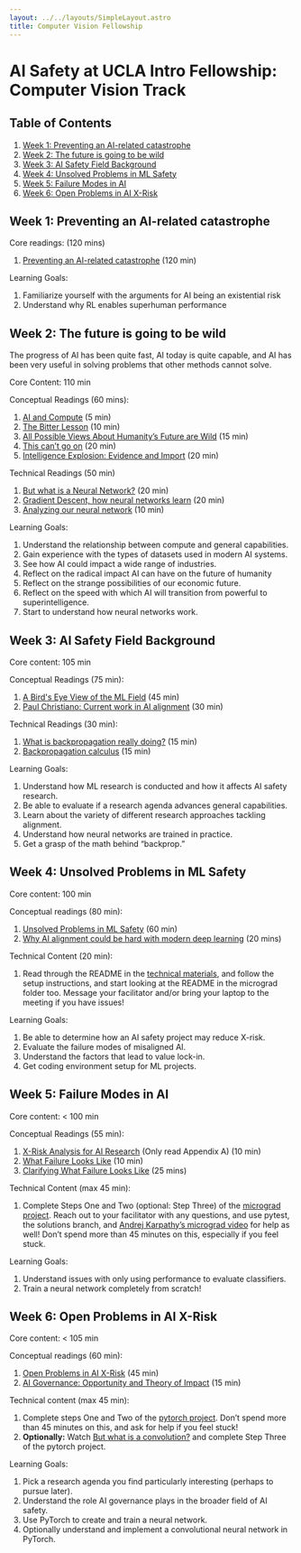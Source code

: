 ```yaml
---
layout: ../../layouts/SimpleLayout.astro
title: Computer Vision Fellowship
---
```


# AI Safety at UCLA Intro Fellowship: Computer Vision Track

## Table of Contents

1. [Week 1: Preventing an AI-related catastrophe](#week-1-preventing-an-ai-related-catastrophe)
2. [Week 2: The future is going to be wild](#week-2-the-future-is-going-to-be-wild)
3. [Week 3: AI Safety Field Background](#week-3-ai-safety-field-background)
4. [Week 4: Unsolved Problems in ML Safety](#week-4-unsolved-problems-in-ml-safety)
5. [Week 5: Failure Modes in AI](#week-5-failure-modes-in-ai)
6. [Week 6: Open Problems in AI X-Risk](#week-6-open-problems-in-ai-x-risk)

## Week 1: Preventing an AI-related catastrophe

Core readings: (120 mins)

1. [Preventing an AI-related catastrophe](https://80000hours.org/problem-profiles/artificial-intelligence/#top) (120 min)

Learning Goals:

1. Familiarize yourself with the arguments for AI being an existential risk
2. Understand why RL enables superhuman performance

## Week 2: The future is going to be wild

The progress of AI has been quite fast, AI today is quite capable, and AI has been very useful in solving problems that other methods cannot solve.

Core Content: 110 min

Conceptual Readings (60 mins):

1. [AI and Compute](https://openai.com/blog/ai-and-compute/) (5 min)
2. [The Bitter Lesson](http://www.incompleteideas.net/IncIdeas/BitterLesson.html) (10 min)
3. [All Possible Views About Humanity’s Future are Wild](https://www.cold-takes.com/all-possible-views-about-humanitys-future-are-wild/) (15 min)
4. [This can’t go on](https://www.cold-takes.com/this-cant-go-on/) (20 min)
5. [Intelligence Explosion: Evidence and Import](https://drive.google.com/file/d/1QxMuScnYvyq-XmxYeqBRHKz7cZoOosHr/view) (20 min)

Technical Readings (50 min)

1. [But what is a Neural Network?](https://www.3blue1brown.com/lessons/neural-networks) (20 min)
2. [Gradient Descent, how neural networks learn](https://www.3blue1brown.com/lessons/gradient-descent) (20 min)
3. [Analyzing our neural network](https://www.3blue1brown.com/lessons/neural-network-analysis) (10 min)

Learning Goals:

1. Understand the relationship between compute and general capabilities.
2. Gain experience with the types of datasets used in modern AI systems.
3. See how AI could impact a wide range of industries.
4. Reflect on the radical impact AI can have on the future of humanity
5. Reflect on the strange possibilities of our economic future.
6. Reflect on the speed with which AI will transition from powerful to superintelligence.
7. Start to understand how neural networks work.

## Week 3: AI Safety Field Background

Core content: 105 min

Conceptual Readings (75 min):

1. [A Bird's Eye View of the ML Field](https://www.alignmentforum.org/s/FaEBwhhe3otzYKGQt/p/AtfQFj8umeyBBkkxa) (45 min)
2. [Paul Christiano: Current work in AI alignment](https://forum.effectivealtruism.org/posts/63stBTw3WAW6k45dY/paul-christiano-current-work-in-ai-alignment) (30 min)

Technical Readings (30 min):

1. [What is backpropagation really doing?](https://www.3blue1brown.com/lessons/backpropagation) (15 min)
2. [Backpropagation calculus](https://www.3blue1brown.com/lessons/backpropagation-calculus) (15 min)

Learning Goals:

1. Understand how ML research is conducted and how it affects AI safety research.
2. Be able to evaluate if a research agenda advances general capabilities.
3. Learn about the variety of different research approaches tackling alignment.
4. Understand how neural networks are trained in practice.
5. Get a grasp of the math behind “backprop.”

## Week 4: Unsolved Problems in ML Safety

Core content: 100 min

Conceptual readings (80 min):

1. [Unsolved Problems in ML Safety](https://arxiv.org/pdf/2109.13916.pdf) (60 min)
2. [Why AI alignment could be hard with modern deep learning](https://www.cold-takes.com/why-ai-alignment-could-be-hard-with-modern-deep-learning/) (20 mins)

Technical Content (20 min):

1. Read through the README in the [technical materials](https://github.com/ais-ucla/cv-fellowship), and follow the setup instructions, and start looking at the README in the micrograd folder too. Message your facilitator and/or bring your laptop to the meeting if you have issues!

Learning Goals:

1. Be able to determine how an AI safety project may reduce X-risk.
2. Evaluate the failure modes of misaligned AI.
3. Understand the factors that lead to value lock-in.
4. Get coding environment setup for ML projects.

## Week 5: Failure Modes in AI

Core content: < 100 min

Conceptual Readings (55 min):

1. [X-Risk Analysis for AI Research](https://arxiv.org/pdf/2206.05862) (Only read Appendix A) (10 min)
2. [What Failure Looks Like](https://www.alignmentforum.org/posts/HBxe6wdjxK239zajf/what-failure-looks-like) (10 min)
3. [Clarifying What Failure Looks Like](https://www.lesswrong.com/posts/v6Q7T335KCMxujhZu/clarifying-what-failure-looks-like-part-1) (25 mins)

Technical Content (max 45 min):

1. Complete Steps One and Two (optional: Step Three) of the [micrograd project](https://github.com/AIS-UCLA/cv-fellowship/tree/master/micrograd). Reach out to your facilitator with any questions, and use pytest, the solutions branch, and [Andrej Karpathy’s micrograd video](https://youtu.be/VMj-3S1tku0?si=hmx_3_ExUxo83QNY) for help as well! Don’t spend more than 45 minutes on this, especially if you feel stuck.

Learning Goals:

1. Understand issues with only using performance to evaluate classifiers.
2. Train a neural network completely from scratch!

## Week 6: Open Problems in AI X-Risk

Core content: < 105 min

Conceptual readings (60 min):

1. [Open Problems in AI X-Risk](https://www.alignmentforum.org/s/FaEBwhhe3otzYKGQt/p/5HtDzRAk7ePWsiL2L) (45 min)
2. [AI Governance: Opportunity and Theory of Impact](https://forum.effectivealtruism.org/posts/42reWndoTEhFqu6T8/ai-governance-opportunity-and-theory-of-impact) (15 min)

Technical content (max 45 min):

1. Complete steps One and Two of the [pytorch project](https://github.com/AIS-UCLA/cv-fellowship/tree/master/pytorch). Don’t spend more than 45 minutes on this, and ask for help if you feel stuck!
2. **Optionally:** Watch [But what is a convolution?](https://youtu.be/KuXjwB4LzSA) and complete Step Three of the pytorch project.

Learning Goals:

1. Pick a research agenda you find particularly interesting (perhaps to pursue later).
2. Understand the role AI governance plays in the broader field of AI safety.
3. Use PyTorch to create and train a neural network.
4. Optionally understand and implement a convolutional neural network in PyTorch.
